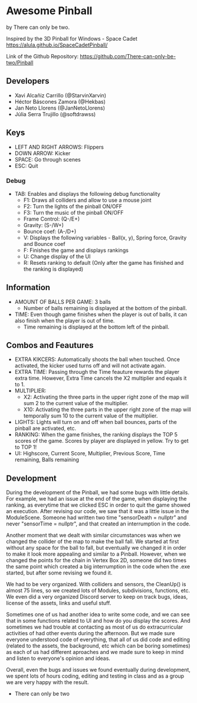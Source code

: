 # Awesome Pinball
by There can only be two.

Inspired by the 3D Pinball for Windows - Space Cadet https://alula.github.io/SpaceCadetPinball/

Link of the Github Repository: https://github.com/There-can-only-be-two/Pinball

## Developers
- Xavi Alcañiz Carrillo (@StarvinXarvin)
- Héctor Báscones Zamora (@Hekbas)
- Jan Neto Llorens (@JanNetoLlorens)
- Júlia Serra Trujillo (@softdrawss)

## Keys
- LEFT AND RIGHT ARROWS: Flippers
- DOWN ARROW: Kicker
- SPACE: Go through scenes
- ESC: Quit

### Debug
- TAB: Enables and displays the following debug functionality
  - F1: Draws all colliders and allow to use a mouse joint
  - F2: Turn the lights of the pinball ON/OFF
  - F3: Turn the music of the pinball ON/OFF
  - Frame Control: (Q-/E+)
  - Gravity: (S-/W+)
  - Bounce coef: (A-/D+)
  - V: Displays the following variables - Ball(x, y), Spring force, Gravity and Bounce coef
  - F: Finishes the game and displays rankings
  - U: Change display of the UI
  - R: Resets ranking to default (Only after the game has finished and the ranking is displayed)

## Information
- AMOUNT OF BALLS PER GAME: 3 balls
  - Number of balls remaining is displayed at the bottom of the pinball.
- TIME: Even though game finishes when the player is out of balls, it can also finish when the player is out of time.
  - Time remaining is displayed at the bottom left of the pinball.
  
## Combos and Feautures
- EXTRA KIKCERS: Automatically shoots the ball when touched. Once activated, the kicker used turns off and will not activate again.
- EXTRA TIME: Passing through the Time feauture rewards the player extra time. However, Extra Time cancels the X2 multiplier and equals it to 1.
- MULTIPLIER: 
  - X2: Activating the three parts in the upper right zone of the map will sum 2 to the current value of the multiplier.
  - X10: Activating the three parts in the upper right zone of the map will temporally sum 10 to the current value of the multiplier.
- LIGHTS: Lights will turn on and off when ball bounces, parts of the pinball are activated, etc.
- RANKING: When the game finishes, the ranking displays the TOP 5 scores of the game. Scores by player are displayed in yellow. Try to get to TOP 1!
- UI: Highscore, Current Score, Multiplier, Previous Score, Time remaining, Balls remaining

## Development
During the development of the Pinball, we had some bugs with little details. For example, we had an issue at the end of the game, when displaying the ranking, as everytime that we clicked ESC in order to quit the game showed an execution. After revising our code, we saw that it was a little issue in the ModuleScene. Someone had written two time "sensorDeath = nullptr" and never "sensorTime = nullptr", and that created an interrumption in the code.

Another moment that we dealt with similar circumstances was when we changed the collider of the map to make the ball fall. We started at first without any space for the ball to fall, but eventually we changed it in order to make it look more appealing and similar to a Pinball. However, when we changed the points for the chain in Vertex Box 2D, someone did two times the same point which created a big interrumption in the code when the .exe started, but after some revising we found it.

We had to be very organized. With colliders and sensors, the CleanUp() is almost 75 lines, so we created lots of Modules, subdivisions, functions, etc. We even did a very organized Discord server to keep on track bugs, ideas, license of the assets, links and useful stuff.

Sometimes one of us had another idea to write some code, and we can see that in some functions related to UI and how do you display the scores. And sometimes we had trouble at contacting as most of us do extracurricular activities of had other events during the afternoon. But we made sure everyone understood code of everything, that all of us did code and editing (related to the assets, the background, etc which can be boring sometimes) as each of us had different aproaches and we made sure to keep in mind and listen to everyone's opinion and ideas.

Overall, even the bugs and issues we found eventually during development, we spent lots of hours coding, editing and testing in class and as a group we are very happy with the result. 

- There can only be two
